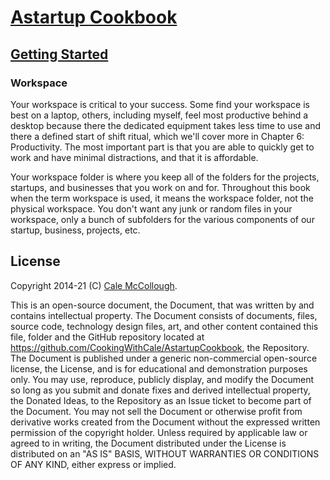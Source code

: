 # [Astartup Cookbook](../)

## [Getting Started](./)

### Workspace

Your workspace is critical to your success. Some find your workspace is best on a laptop, others, including myself, feel most productive behind a desktop because there the dedicated equipment takes less time to use and there a defined start of shift ritual, which we'll cover more in Chapter 6: Productivity. The most important part is that you are able to quickly get to work and have minimal distractions, and that it is affordable.

Your workspace folder is where you keep all of the folders for the projects, startups, and businesses that you work on and for. Throughout this book when the term workspace is used, it means the workspace folder, not the physical workspace. You don't want any junk or random files in your workspace, only a bunch of subfolders for the various components of our startup, business, projects, etc.

## License

Copyright 2014-21 (C) [Cale McCollough](https://cookingwithcale.org).

This is an open-source document, the Document, that was written by and contains intellectual property. The Document consists of documents, files, source code, technology design files, art, and other content contained this file, folder and the GitHub repository located at <https://github.com/CookingWithCale/AstartupCookbook>, the Repository. The Document is published under a generic non-commercial open-source license, the License, and is for educational and demonstration purposes only. You may use, reproduce, publicly display, and modify the Document so long as you submit and donate fixes and derived intellectual property, the Donated Ideas, to the Repository as an Issue ticket to become part of the Document. You may not sell the Document or otherwise profit from derivative works created from the Document without the expressed written permission of the copyright holder. Unless required by applicable law or agreed to in writing, the Document distributed under the License is distributed on an "AS IS" BASIS, WITHOUT WARRANTIES OR CONDITIONS OF ANY KIND, either express or implied.
